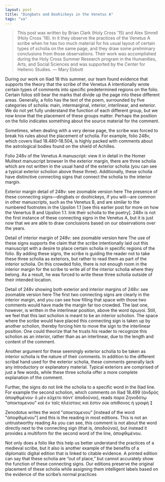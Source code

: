```yaml
---
layout: post
title: "Dingbats and Doohickeys in the Venetus A"
tags: "va"
---
```


>This post was written by Brian Clark (Holy Cross '15) and Alex Simrell (Holy Cross '16). In it they observe the practices of the Venetus A scribe when he has too much material for his usual layout of certain types of scholia on the same page, and they draw some preliminary conclusions from those observations. Their work was accomplished during the Holy Cross Summer Research program in the Humanities, Arts, and Social Sciences and was supported by the Center for Hellenic Studies. — Mary Ebbott

During our work on Iliad 18 this summer, our team found evidence that supports the theory that the scribe of the Venetus A intentionally wrote certain types of comments into specific predetermined regions on the folio. Certain folios still bear the marks that divide up the page into these different areas. Generally, a folio has the text of the poem, surrounded by five categories of scholia: main, intermarginal, interior, interlinear, and exterior. We do not yet fully understand the function of each different group, but we now know that the placement of these groups matter. Perhaps the position on the folio indicates something about the source material for the comment.

Sometimes, when dealing with a very dense page, the scribe was forced to break his rules about the placement of scholia. For example, folio 248v, which covers Iliad 18.480–18.504, is highly packed with comments about the astrological bodies found on the shield of Achilles.


Folio 248v of the Venetus A manuscript: view it in detail in the Homer Mulitext manuscript browser
In the exterior margin, there are three scholia which are not written in the usual hand of the exterior scholia (you can see a typical exterior scholion above these three). Additionally, these scholia have distinctive connecting signs that connect the scholia to the interior margin.


Exterior margin detail of 248v: see zoomable version here
The presence of these connecting signs—dingbats or doohickeys, if you will—are common in other manuscripts, such as the Venetus B, and are similar to the numbered footnotes in the Upsilon 1.1 [see this earlier post for more on how the Venertus B and Upsilon 1.1. link their scholia to the poetry]. 248v is not the first instance of these connecting signs in the Venetus A, but it is just now that we are able to draw conclusions based on our observations over the years.


Detail of interior margin of 248v: see zoomable version here
The use of these signs supports the claim that the scribe intentionally laid out this manuscript with a desire to place certain scholia in specific regions of the folio. By adding these signs, the scribe is guiding the reader not to take these three scholia as exteriors, but rather to read them as part of the interior scholia. On this crowded folio, there is not enough room in the interior margin for the scribe to write all of the interior scholia where they belong. As a result, he was forced to write these three scholia outside of their intended location.


Detail of 248v showing both exterior and interior margins of 248v: see zoomable version here
The first two connecting signs are clearly in the interior margin, and you can see how filling that space with those two comments would have made the margin far too crowded. The last one, however, is written in the interlinear position, above the word ἀρωγοί. Still, we feel that this last scholion is meant to be an interior scholion. The space where the scribe would have placed this connecting sign is taken up by another scholion, thereby forcing him to move the sign to the interlinear position. One could theorize that he trusts his reader to recognize this scholion as an interior, rather than as an interlinear, due to the length and content of the comment.

Another argument for these seemingly exterior scholia to be taken as interior scholia is the nature of their comments. In addition to the different scribal hand used for the exterior scholia, these comments generally lack any introductory or explanatory material. Typical exteriors are comprised of just a few words, while these three scholia offer a more complete explanation of the comment.

Further, the signs do not link the scholia to a specific word in the Iliad line. For example the second scholion, which comments on Iliad 18.499 (ἀνδρὸς ἀποφθιμένου· ὃ μὲν εὔχετο πάντ᾽ ἀποδοῦναι), reads
παρα Ζηνοδότῳ "αποκταμενου" καὶ ἐν ταῖς πλείσταις καὶ ἔστιν οὐκ απιθανος ἡ γραφή ⁑

Zenodotus writes the word "αποκταμενου" [instead of the word "ἀποφθιμένου"] and this is the reading in most editions. This is not an untrustworthy reading
As you can see, this comment is not about the word directly next to the connecting sign (that is, ἀποδοῦναι), but instead it provides a multiform for the second word of the line, ἀποφθιμένου.

Not only does a folio like this help us better understand the practices of a medieval scribe, but it also is another example of the benefits of a diplomatic digital edition that is linked to citable evidence. A printed edition can say that these scholia are “out of place,” but cannot accurately show the function of these connecting signs. Our editions preserve the original placement of these scholia while assigning them intelligent labels based on the evidence of the scribe’s normal practices
